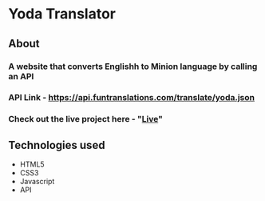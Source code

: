 # Yoda Translator

## About

### A website that converts Englishh to Minion language by calling an API

### API Link - https://api.funtranslations.com/translate/yoda.json

### Check out the live project here - "[Live](http://yodatranslator.netlify.com/)"

## Technologies used

-   HTML5
-   CSS3
-   Javascript
-   API

